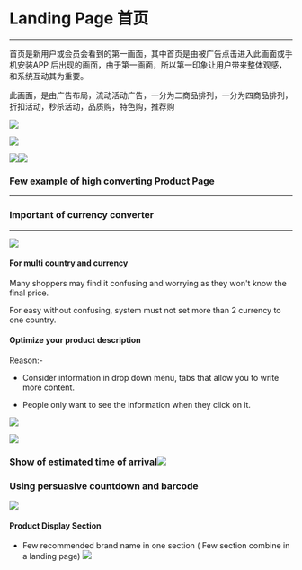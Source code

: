 # Landing Page 首页

---

首页是新用户或会员会看到的第一画面，其中首页是由被广告点击进入此画面或手机安装APP 后出现的画面，由于第一画面，所以第一印象让用户带来整体观感，和系统互动其为重要。

此画面，是由广告布局，流动活动广告，一分为二商品排列，一分为四商品排列，折扣活动，秒杀活动，品质购，特色购，推荐购

![](/assets/LandingPage1.png)

![](/assets/LandingPage2.png)

![](/assets/Landingpage1.jpg)![](/assets/Landingpage2.jpg)

### Few example of high converting Product Page

---

### Important of currency converter

---

![](/assets/CurrencyRegion.png)

#### For multi country and currency

Many shoppers may find it confusing and worrying as they won't know the final price.

For easy without confusing, system must not set more than 2 currency to one country.

#### Optimize your product description

Reason:-

* Consider information in drop down menu, tabs that allow you to write more content.

* People only want to see the information when they click on it.

![](/assets/ProductDetails.png)

![](/assets/ProductDetails1.png)

### Show of estimated time of arrival![](/assets/EstimatedTime.png)

### Using persuasive countdown and barcode

![](/assets/countdown.png)

#### Product Display Section 

* Few recommended brand name in one section \( Few section combine in a landing page\)  ![](/assets/Section.png)



